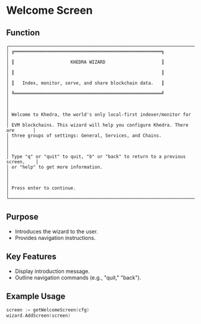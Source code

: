 # Welcome Screen

## Function

```ascii
┌──────────────────────────────────────────────────────────────────────────────┐
│ ╔═══════════════════════════════════════════════════════╗                    │
│ ║                     KHEDRA WIZARD                     ║                    │
│ ║                                                       ║                    │
│ ║   Index, monitor, serve, and share blockchain data.   ║                    │
│ ╚═══════════════════════════════════════════════════════╝                    │
│                                                                              │
│ Welcome to Khedra, the world's only local-first indexer/monitor for          │
│ EVM blockchains. This wizard will help you configure Khedra. There are       │
│ three groups of settings: General, Services, and Chains.                     │
│                                                                              │
│ Type "q" or "quit" to quit, "b" or "back" to return to a previous screen,    │
│ or "help" to get more information.                                           │
│                                                                              │
│ Press enter to continue.                                                     │
└──────────────────────────────────────────────────────────────────────────────┘
```

## Purpose

- Introduces the wizard to the user.
- Provides navigation instructions.

## Key Features

- Display introduction message.
- Outline navigation commands (e.g., "quit," "back").

## Example Usage

```go
screen := getWelcomeScreen(cfg)
wizard.AddScreen(screen)
```
